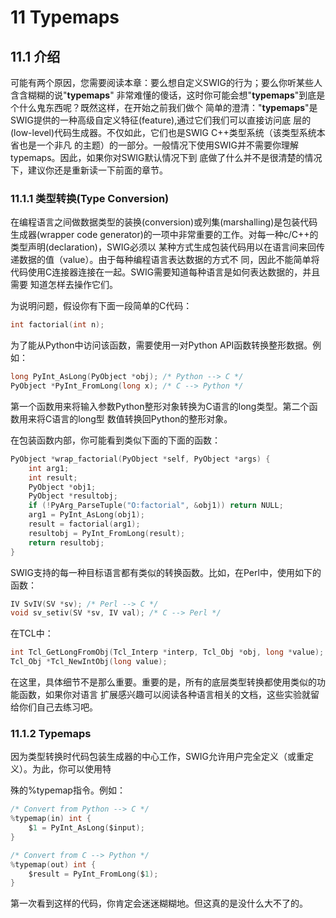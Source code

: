 # 11 Typemaps



## 11.1 介绍

可能有两个原因，您需要阅读本章：要么想自定义SWIG的行为；要么你听某些人含含糊糊的说"**typemaps**"
非常难懂的傻话，这时你可能会想"**typemaps**"到底是个什么鬼东西呢？既然这样，在开始之前我们做个
简单的澄清："**typemaps**"是SWIG提供的一种高级自定义特征(feature),通过它们我们可以直接访问底
层的(low-level)代码生成器。不仅如此，它们也是SWIG C++类型系统（该类型系统本省也是一个非凡
的主题）的一部分。一般情况下使用SWIG并不需要你理解typemaps。因此，如果你对SWIG默认情况下到
底做了什么并不是很清楚的情况下，建议你还是重新读一下前面的章节。


### 11.1.1 类型转换(Type Conversion)

在编程语言之间做数据类型的装换(conversion)或列集(marshalling)是包装代码生成器(wrapper 
code generator)的一项中非常重要的工作。对每一种c/C++的类型声明(declaration)，SWIG必须以
某种方式生成包装代码用以在语言间来回传递数据的值（value）。由于每种编程语言表达数据的方式不
同，因此不能简单将代码使用C连接器连接在一起。SWIG需要知道每种语言是如何表达数据的，并且需要
知道怎样去操作它们。

为说明问题，假设你有下面一段简单的C代码：

```c
int factorial(int n);
```

为了能从Python中访问该函数，需要使用一对Python API函数转换整形数据。例如：

```C
long PyInt_AsLong(PyObject *obj); /* Python --> C */
PyObject *PyInt_FromLong(long x); /* C --> Python */
```
第一个函数用来将输入参数Python整形对象转换为C语言的long类型。第二个函数用来将C语言的long型
数值转换回Python的整形对象。

在包装函数内部，你可能看到类似下面的下面的函数：

```c
PyObject *wrap_factorial(PyObject *self, PyObject *args) {
	int arg1;
	int result;
	PyObject *obj1;
	PyObject *resultobj;
	if (!PyArg_ParseTuple("O:factorial", &obj1)) return NULL;
	arg1 = PyInt_AsLong(obj1);
	result = factorial(arg1);
	resultobj = PyInt_FromLong(result);
	return resultobj;
}
```

SWIG支持的每一种目标语言都有类似的转换函数。比如，在Perl中，使用如下的函数：

```c
IV SvIV(SV *sv); /* Perl --> C */
void sv_setiv(SV *sv, IV val); /* C --> Perl */
```

在TCL中：

```c
int Tcl_GetLongFromObj(Tcl_Interp *interp, Tcl_Obj *obj, long *value);
Tcl_Obj *Tcl_NewIntObj(long value);
```

在这里，具体细节不是那么重要。重要的是，所有的底层类型转换都使用类似的功能函数，如果你对语言
扩展感兴趣可以阅读各种语言相关的文档，这些实验就留给你们自己去练习吧。



### 11.1.2 Typemaps

因为类型转换时代码包装生成器的中心工作，SWIG允许用户完全定义（或重定义）。为此，你可以使用特

殊的%typemap指令。例如：

```c
/* Convert from Python --> C */
%typemap(in) int {
	$1 = PyInt_AsLong($input);
}

/* Convert from C --> Python */
%typemap(out) int {
	$result = PyInt_FromLong($1);
}
```

第一次看到这样的代码，你肯定会迷迷糊糊地。但这真的是没什么大不了的。